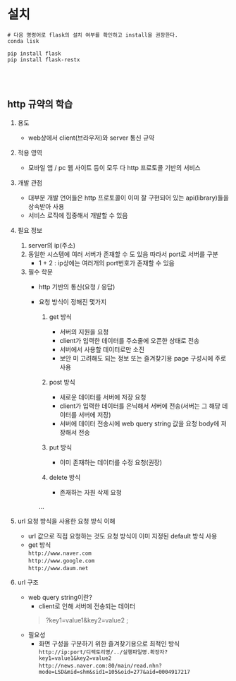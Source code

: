 # 설치
```
# 다음 명령어로 flask의 설치 여부를 확인하고 install을 권장한다.
conda lisk

pip install flask
pip install flask-restx
```
<br><br>

## http 규약의 학습
1. 용도
    - web상에서 client(브라우저)와 server 통신 규약
2. 적용 영역
    - 모바일 앱 / pc 웹 사이트 등이 모두 다 http 프로토콜 기반의 서비스
3. 개발 관점
    - 대부분 개발 언어들은 http 프로토콜이 이미 잘 구현되어 있는 api(library)들을 상속받아 사용
    - 서비스 로직에 집중해서 개발할 수 있음
4. 필요 정보
    1. server의 ip(주소)
    2. 동일한 시스템에 여러 서버가 존재할 수 도 있음 따라서 port로 서버를 구분
        - 1 + 2 : ip상에는 여러개의 port번호가 존재할 수 있음
    3. 필수 학문
        - http 기반의 통신(요청 / 응답)
        - 요청 방식이 정해진 몇가지
            1. get 방식
                - 서버의 지원을 요청
                - client가 입력한 데이터를 주소줄에 오픈한 상태로 전송
                - 서버에서 사용할 데이터로만 소진
                - 보안 미 고려해도 되는 정보 또는 즐겨찾기용 page 구성시에 주로 사용

            2. post 방식
                - 새로운 데이터를 서버에 저장 요청
                - client가 입력한 데이터를 은닉해서 서버에 전송(서버는 그 해당 데이터를 서버에 저장)
                - 서버에 데이터 전송시에 web query string 값을 요청 body에 저장해서 전송

            3. put 방식
                - 이미 존재하는 데이터를 수정 요청(권장)

            4. delete 방식
                - 존재하는 자원 삭제 요청

            ...

5. url 요청 방식을 사용한 요청 방식 이해
    - url 값으로 직접 요청하는 것도 요청 방식이 이미 지정된 default 방식 사용
    - get 방식<br>
        `http://www.naver.com`<br>
        `http://www.google.com`<br>
        `http://www.daum.net `

6. url 구조
    - web query string이란?
        - client로 인해 서버에 전송되는 데이터 
        > ?key1=value1&key2=value2 ; 
    - 필요성
        - 화면 구성을 구분하기 위한 즐겨찾기용으로 최적인 방식<br>
        `http://ip:port/디렉토리명/../실행파일명.확장자?key1=value1&key2=value2`<br>
        `http://news.naver.com:80/main/read.nhn?mode=LSD&mid=shm&sid1=105&oid=277&aid=0004917217`





